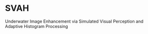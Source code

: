 # SVAH
Underwater Image Enhancement via Simulated Visual Perception and Adaptive Histogram Processing
